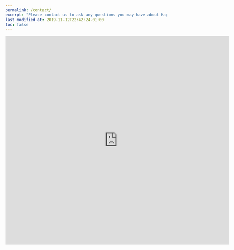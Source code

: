 ```yaml
---
permalink: /contact/
excerpt: "Please contact us to ask any questions you may have about Happy House English School Arges"
last_modified_at: 2019-11-12T22:42:24-01:00
toc: false
---
```


<iframe src="https://docs.google.com/forms/d/e/1FAIpQLSdK0cknYdSbTddExNdvS1tRts17AEEkblSIJx2oVw84hK7RnA/viewform?embedded=true&hl=es" width="700" height="650" frameborder="0" marginheight="0" marginwidth="0">Loading...</iframe>
